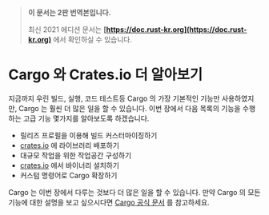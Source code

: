 > **이 문서는 2판 번역본입니다.**
>
> 최신 2021 에디션 문서는 **[https://doc.rust-kr.org](https://doc.rust-kr.org)** 에서 확인하실 수 있습니다.

# Cargo 와 Crates.io 더 알아보기

지금까지 우린 빌드, 실행, 코드 테스트등 Cargo 의 가장 기본적인 기능만
사용하였지만, Cargo 는 훨씬 더 많은 일을 할 수 있습니다. 이번 장에서 다음
목록의 기능을 수행하는 고급 기능 몇가지를 알아보도록 하겠습니다.

* 릴리즈 프로필을 이용해 빌드 커스터마이징하기
* [crates.io](https://crates.io)<!-- ignore --> 에 라이브러리 배포하기
* 대규모 작업을 위한 작업공간 구성하기
* [crates.io](https://crates.io)<!-- ignore --> 에서 바이너리 설치하기
* 커스텀 명령어로 Cargo 확장하기

Cargo 는 이번 장에서 다루는 것보다 더 많은 일을 할 수 있습니다.
만약 Cargo 의 모든 기능에 대한 설명을 보고 싶으시다면
[Cargo 공식 문서](https://doc.rust-lang.org/cargo/) 를 참고하세요.
